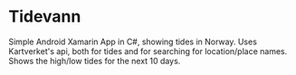 # Tidevann
Simple Android Xamarin App 
in C#, showing tides in Norway. Uses
Kartverket's api, both for tides and 
for searching for location/place names.
Shows the high/low tides for the next 
10 days.
